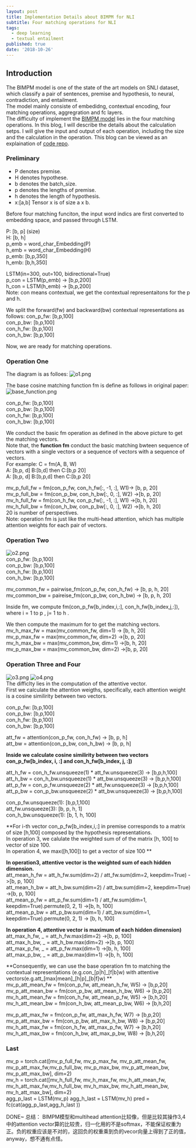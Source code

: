 ```yaml
---
layout: post
title: Implementation Details about BIMPM for NLI
subtitle: Four matching operations for NLI
tags:
  - deep learning
  - textual entailment
published: true
date: '2018-10-26'
---
```


## Introduction
The BIMPM model is one of the state of the art models on SNLI dataset,
which classify a pair of sentences, premise and hypothesis, to neural, contradiction, and entailment.   
The model mainly consiste of embedidng, contextual encoding, four matching operations, aggregration and fc layers.  
The difficulty of implement the [BIMPM model](https://arxiv.org/abs/1702.03814) lies in the four matching operations. 
In this blog, I will describe the details about the calculation setps. I will give the input and output of each operation, including the size and the calculation in the operation. This blog can be viewed as an explaination of [code repo](https://github.com/galsang/BIMPM-pytorch).

### Preliminary
- P denotes premise.  
- H denotes hypothese.  
- b denotes the batch_size.  
- p denotes the lengths of premise.     
- h denotes the length of hypothesis.  
- x:[a,b] Tensor x is of size a x b.  


Before four matching funciton, the input word indics are first converted to embedding space, and passed through LSTM.

P: [b, p] (size)  
H: [b, h]  
p_emb = word_char_Embedding(P)  
h_emb = word_char_Embedding(H)  
p_emb: [b,p,350]  
h_emb: [b,h,350]  

LSTM(in=300, out=100, bidirectional=True)    
p_con = LSTM(p_emb) -> [b,p,200]  
h_con = LSTM(h_emb) -> [b,p,200]   
Note: con means contextual, we get the contextual representaitons for the p and h.

We split the forward(fw) and backward(bw) contextual representations as follows:
con_p_fw: [b,p,100]  
con_p_bw: [b,p,100]  
con_h_fw: [b,p,100]  
con_h_bw: [b,p,100]  

Now, we are ready for matching operations. 

### Operation One

The diagram is as folloes:
![o1.png]({{site.baseurl}}/img/o1.png)  

The base cosine matching function fm is define as follows in original paper:
![base_function.png]({{site.baseurl}}/img/base_function.png)  

con_p_fw: [b,p,100]   
con_p_bw: [b,p,100]     
con_h_fw: [b,p,100]    
con_h_bw: [b,p,100]   

We conduct the basic fm operation as defined in the above picture to get the matching vectors.  
Note that, the **function fm** conduct the basic matching bwteen sequence of vectors with a single vectors or a sequence of vectors with a sequence of vectors.  
For example:  C =   fm(A, B, W)  
A: [b,p, d] B:[b,d] then C:[b,p 20]  
A: [b,p, d] B:[b,p,d] then C:[b,p 20]  

mv_p_full_fw = fm(con_p_fw, con_h_fw[:, -1, :], W1)-> [b, p, 20]     
mv_p_full_bw = fm(con_p_bw, con_h_bw[:, 0, :], W2) ->[b, p, 20]     
mv_h_full_fw = fm(con_h_fw, con_p_fw[:, -1, :], W1) ->[b, h, 20]     
mv_h_full_bw = fm(con_h_bw, con_p_bw[:, 0, :], W2) ->[b, h, 20]     
20 is number of perspectives.   
Note: operation fm is just like the multi-head attention, which has multiple attention weights for each pair of vectors.  



### Operation Two
![o2.png]({{site.baseurl}}/img/o2.png)  
con_p_fw: [b,p,100]  
con_p_bw: [b,p,100]  
con_h_fw: [b,p,100]  
con_h_bw: [b,p,100]   

mv_common_fw = pairwise_fm(con_p_fw, con_h_fw)   ->  [b, p, h, 20]   
mv_common_bw = paireise_fm(con_p_bw, con_h_bw)   ->  [b, p, h, 20]   

Inside fm, we compute fm(con_p_fw[b_index,i,:], con_h_fw[b_index,j,:]), where i = 1 to p , j= 1 to h .

We then compute the maximum for to get the matching vectors.     
mv_h_max_fw = max(mv_common_fw, dim=1) -> [b, h, 20]     
mv_p_max_fw = max(mv_common_fw, dim=2) ->[b, p, 20]   
mv_h_max_bw = max(mv_common_bw, dim=1)  ->[b, h, 20]    
mv_p_max_bw = max(mv_common_bw, dim=2)  ->[b, p, 20]  


### Operation Three  and Four
![o3.png]({{site.baseurl}}/img/o3.png)
![o4.png]({{site.baseurl}}/img/o4.png)  
The difficlty lies in the computation of the attentive vector.  
First we calculate the attention weigths, specifically, each attention weight is a cosine similirity between two vectors.  

con_p_fw: [b,p,100]  
con_p_bw: [b,p,100]  
con_h_fw: [b,p,100]  
con_h_bw: [b,p,100]   

att_fw = attention(con_p_fw, con_h_fw) -> [b, p, h]  
att_bw = attention(con_p_bw, con_h_bw)  ->  [b, p, h]    

**Inside we calculate cosine similirity between two vectors con_p_fw[b_index, i, :] and con_h_fw[b_index, j, :])**

att_h_fw = con_h_fw.unsqueeze(1) * att_fw.unsqueeze(3)  -> [b,p,h,100]  
att_h_bw = con_h_bw.unsqueeze(1) * att_bw.unsqueeze(3)  -> [b,p,h,100]  
att_p_fw = con_p_fw.unsqueeze(2) * att_fw.unsqueeze(3)  -> [b,p,h,100]  
att_p_bw = con_p_bw.unsqueeze(2) * att_bw.unsqueeze(3)  -> [b,p,h,100]

con_p_fw.unsqueeze(1): [b,p,1,100]   
att_fw.unsqueeze(3): [b, p, h, 1]  
con_h_bw.unsqueeze(1): [b, 1, h, 100]

**For i-th vector con\_p\_fw[b\_index,i,:] in premise corresponds to a matrix of size [h,100] composed by the hypothesis representations.   
In operation 3, we calulate the weighted sum of of the matrix [h, 100] to vector of size 100.   
In operation 4, we max([h,100]) to get a vector of size 100 **   

**In operation3, attentive vector is the weighted sum of each hidden dimension.**     
att_mean_h_fw = att_h_fw.sum(dim=2) / att_fw.sum(dim=2, keepdim=True)     ->[b, p, 100]  
att_mean_h_bw = att_h_bw.sum(dim=2) / att_bw.sum(dim=2, keepdim=True)     ->[b, p, 100]  
att_mean_p_fw = att_p_fw.sum(dim=1) / att_fw.sum(dim=1, keepdim=True).permute(0, 2, 1)    ->[b, h, 100]  
att_mean_p_bw = att_p_bw.sum(dim=1) / att_bw.sum(dim=1, keepdim=True).permute(0, 2, 1)    -> [b, h, 100]   


**In operation 4, attentive vector is maximum of each hidden dimension)**    
att_max_h_fw, _ = att_h_fw.max(dim=2)   ->[b, p, 100]  
att_max_h_bw, _ = att_h_bw.max(dim=2)    ->[b, p, 100]  
att_max_p_fw, _ = att_p_fw.max(dim=1)   ->[b, h, 100]  
att_max_p_bw, _ = att_p_bw.max(dim=1)    ->[b, h, 100]  

**Consequently, we can use the base operation fm to matching the contextual representations (e.g.con\_[p|h]\_[f|b]w) with attentive vectors(e.g.att\_[max|mean]\_[h|p]\_[b|f]w)  **     
mv_p_att_mean_fw = fm(con_p_fw, att_mean_h_fw, W5)  -> [b,p,20]  
mv_p_att_mean_bw = fm(con_p_bw, att_mean_h_bw, W6) -> [b,p,20]  
mv_h_att_mean_fw = fm(con_h_fw, att_mean_p_fw, W5)  -> [b,h,20]    
mv_h_att_mean_bw = fm(con_h_bw, att_mean_p_bw, W6)  -> [b,h,20]  

mv_p_att_max_fw = fm(con_p_fw, att_max_h_fw, W7)  -> [b,p,20]   
mv_p_att_max_bw = fm(con_p_bw, att_max_h_bw, W8)  -> [b,p,20]  
mv_h_att_max_fw = fm(con_h_fw, att_max_p_fw, W7)  -> [b,h,20]  
mv_h_att_max_bw = fm(con_h_bw, att_max_p_bw, W8)  -> [b,h,20]  


### Last 

mv_p = torch.cat([mv_p_full_fw, mv_p_max_fw, mv_p_att_mean_fw, mv_p_att_max_fw,mv_p_full_bw, mv_p_max_bw, mv_p_att_mean_bw, mv_p_att_max_bw], dim=2)  
 mv_h = torch.cat([mv_h_full_fw, mv_h_max_fw, mv_h_att_mean_fw, mv_h_att_max_fw,mv_h_full_bw, mv_h_max_bw, mv_h_att_mean_bw, mv_h_att_max_bw], dim=2)  
 agg_p_last = LSTM(mv_p)
 agg_h_last = LSTM(mv_h)
pred = fc(cat(agg_p_last,agg_h_last ))

DONE~
总结： BIMPM模型和multihead attention比较像，但是比较其操作3,4中的attention vector算的比较贵，归一化用的不是softmax，不能保证权重为正。负的权重应该是不对的，这回负的权重乘到负的vecor向量上得到了正的值，anyway，想不通有点怪。

